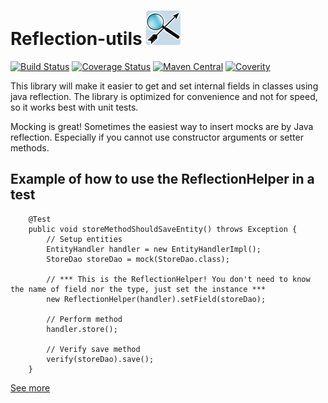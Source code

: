 # Reflection-utils ![Icon](https://raw.githubusercontent.com/Ekryd/reflection-utils/master/misc/ReflectionUtils.png)

[![Build Status](https://travis-ci.org/Ekryd/reflection-utils.svg?branch=master)](https://travis-ci.org/Ekryd/reflection-utils)
[![Coverage Status](https://coveralls.io/repos/Ekryd/reflection-utils/badge.svg?branch=master)](https://coveralls.io/r/Ekryd/reflection-utils?branch=master)
[![Maven Central](https://maven-badges.herokuapp.com/maven-central/com.github.ekryd.reflection-utils/reflection-utils/badge.svg)](https://maven-badges.herokuapp.com/maven-central/com.github.ekryd.reflection-utils/reflection-utils)
[![Coverity](https://scan.coverity.com/projects/4608/badge.svg)](https://scan.coverity.com/projects/4608)

This library will make it easier to get and set internal fields in classes using java reflection. The library is optimized for convenience and not for speed, so it works best with unit tests.

Mocking is great! Sometimes the easiest way to insert mocks are by Java reflection. Especially if you cannot use constructor arguments or setter methods.

## Example of how to use the ReflectionHelper in a test ##
```
    @Test
    public void storeMethodShouldSaveEntity() throws Exception {
        // Setup entities
        EntityHandler handler = new EntityHandlerImpl();        
        StoreDao storeDao = mock(StoreDao.class);
        
        // *** This is the ReflectionHelper! You don't need to know the name of field nor the type, just set the instance ***
        new ReflectionHelper(handler).setField(storeDao);
        
        // Perform method
        handler.store();

        // Verify save method
        verify(storeDao).save();
    }
```

[See more](http://ekryd.github.io/reflection-utils/)
